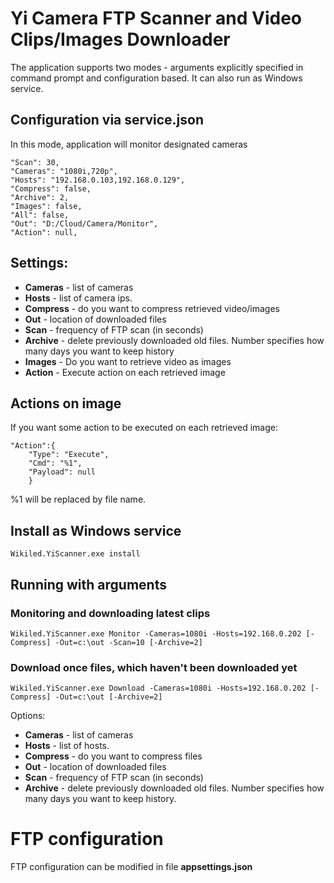 # Yi Camera FTP Scanner and Video Clips/Images Downloader

The application supports two modes - arguments explicitly specified in command prompt and configuration based.
It can also run as Windows service.

## Configuration via service.json
In this mode, application will monitor designated cameras

```
"Scan": 30,
"Cameras": "1080i,720p",
"Hosts": "192.168.0.103,192.168.0.129",
"Compress": false,
"Archive": 2,
"Images": false,
"All": false,
"Out": "D:/Cloud/Camera/Monitor",
"Action": null,    
```

## Settings:
- **Cameras** - list of cameras
- **Hosts** - list of camera ips. 
- **Compress** - do you want to compress retrieved video/images
- **Out** - location of downloaded files
- **Scan** - frequency of FTP scan (in seconds)
- **Archive** - delete previously downloaded old files. Number specifies how many days you want to keep history
- **Images** - Do you want to retrieve video as images
- **Action** - Execute action on each retrieved image

## Actions on image

If you want some action to be executed on each retrieved image:
```
"Action":{
    "Type": "Execute",
    "Cmd": "%1",
    "Payload": null
    }
```

%1 will be replaced by file name. 


## Install as Windows service
```
Wikiled.YiScanner.exe install
```

## Running with arguments

### Monitoring and downloading latest clips

```
Wikiled.YiScanner.exe Monitor -Cameras=1080i -Hosts=192.168.0.202 [-Compress] -Out=c:\out -Scan=10 [-Archive=2]
```

### Download once files, which haven't been downloaded yet

```
Wikiled.YiScanner.exe Download -Cameras=1080i -Hosts=192.168.0.202 [-Compress] -Out=c:\out [-Archive=2]
```

Options:
- **Cameras** - list of cameras
- **Hosts** - list of hosts. 
- **Compress** - do you want to compress files
- **Out** - location of downloaded files
- **Scan** - frequency of FTP scan (in seconds)
- **Archive** - delete previously downloaded old files. Number specifies how many days you want to keep history.


# FTP configuration 
FTP configuration can be modified in file **appsettings.json**